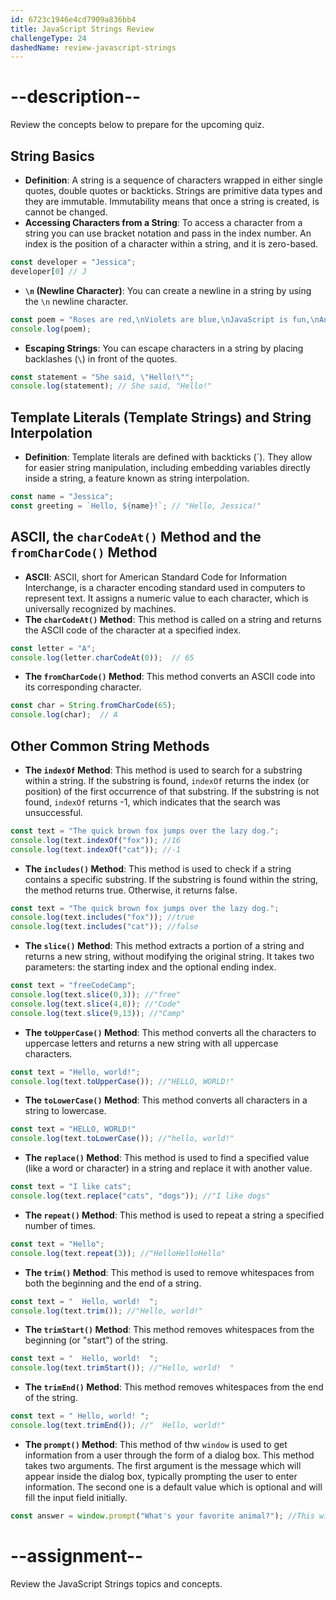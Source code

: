 ```yaml
---
id: 6723c1946e4cd7909a836bb4
title: JavaScript Strings Review
challengeType: 24
dashedName: review-javascript-strings
---
```


# --description--

Review the concepts below to prepare for the upcoming quiz.

## String Basics

- **Definition**: A string is a sequence of characters wrapped in either single quotes, double quotes or backticks. Strings are primitive data types and they are immutable. Immutability means that once a string is created, is cannot be changed. 
- **Accessing Characters from a String**: To access a character from a string you can use bracket notation and pass in the index number. An index is the position of a character within a string, and it is zero-based.

```js
const developer = "Jessica";
developer[0] // J
```

- **`\n` (Newline Character)**: You can create a newline in a string by using the `\n` newline character.

```js
const poem = "Roses are red,\nViolets are blue,\nJavaScript is fun,\nAnd so are you.";
console.log(poem);
```

- **Escaping Strings**: You can escape characters in a string by placing backlashes (`\`) in front of the quotes.

```js
const statement = "She said, \"Hello!\"";
console.log(statement); // She said, "Hello!"
```
  
## Template Literals (Template Strings) and String Interpolation

- **Definition**: Template literals are defined with backticks (`). They allow for easier string manipulation, including embedding variables directly inside a string, a feature known as string interpolation.

```js
const name = "Jessica";
const greeting = `Hello, ${name}!`; // "Hello, Jessica!"
```

## ASCII, the `charCodeAt()` Method and the `fromCharCode()` Method

- **ASCII**: ASCII, short for American Standard Code for Information Interchange, is a character encoding standard used in computers to represent text. It assigns a numeric value to each character, which is universally recognized by machines. 
- **The `charCodeAt()` Method**: This method is called on a string and returns the ASCII code of the character at a specified index.

```js
const letter = "A";
console.log(letter.charCodeAt(0));  // 65
```

- **The `fromCharCode()` Method**: This method converts an ASCII code into its corresponding character.

```js
const char = String.fromCharCode(65);
console.log(char);  // A
```

## Other Common String Methods

- **The `indexOf` Method**: This method is used to search for a substring within a string. If the substring is found, `indexOf` returns the index (or position) of the first occurrence of that substring. If the substring is not found, `indexOf` returns -1, which indicates that the search was unsuccessful.

```js
const text = "The quick brown fox jumps over the lazy dog.";
console.log(text.indexOf("fox")); //16
console.log(text.indexOf("cat")); //-1
```
  
- **The `includes()` Method**: This method is used to check if a string contains a specific substring. If the substring is found within the string, the method returns true. Otherwise, it returns false.

```js
const text = "The quick brown fox jumps over the lazy dog.";
console.log(text.includes("fox")); //true
console.log(text.includes("cat")); //false
```

- **The `slice()` Method**: This method extracts a portion of a string and returns a new string, without modifying the original string. It takes two parameters: the starting index and the optional ending index.

```js
const text = "freeCodeCamp";
console.log(text.slice(0,3)); //"free"
console.log(text.slice(4,8)); //"Code"
console.log(text.slice(9,13)); //"Camp"
```

- **The `toUpperCase()` Method**: This method converts all the characters to uppercase letters and returns a new string with all uppercase characters.

```js
const text = "Hello, world!";
console.log(text.toUpperCase()); //"HELLO, WORLD!"
```

- **The `toLowerCase()` Method**: This method converts all characters in a string to lowercase.

```js
const text = "HELLO, WORLD!"
console.log(text.toLowerCase()); //"hello, world!"
```

- **The `replace()` Method**: This method is used to find a specified value (like a word or character) in a string and replace it with another value.

```js
const text = "I like cats";
console.log(text.replace("cats", "dogs")); //"I like dogs"
```
 
- **The `repeat()` Method**: This method is used to repeat a string a specified number of times.

```js
const text = "Hello";
console.log(text.repeat(3)); //"HelloHelloHello"
```

- **The `trim()` Method**: This method is used to remove whitespaces from both the beginning and the end of a string.

```js
const text = "  Hello, world!  ";
console.log(text.trim()); //"Hello, world!"
```

- **The `trimStart()` Method**: This method removes whitespaces from the beginning (or "start") of the string.

```js
const text = "  Hello, world!  ";
console.log(text.trimStart()); //"Hello, world!  "
```

- **The `trimEnd()` Method**: This method removes whitespaces from the end of the string.

```js
const text = " Hello, world! ";
console.log(text.trimEnd()); //"  Hello, world!"
```

- **The `prompt()` Method**: This method of thw `window` is used to get information from a user through the form of a dialog box. This method takes two arguments. The first argument is the message which will appear inside the dialog box, typically prompting the user to enter information. The second one is a default value which is optional and will fill the input field initially.

```js
const answer = window.prompt("What's your favorite animal?"); //This will change depending on what the user answers
```

# --assignment--

Review the JavaScript Strings topics and concepts.
